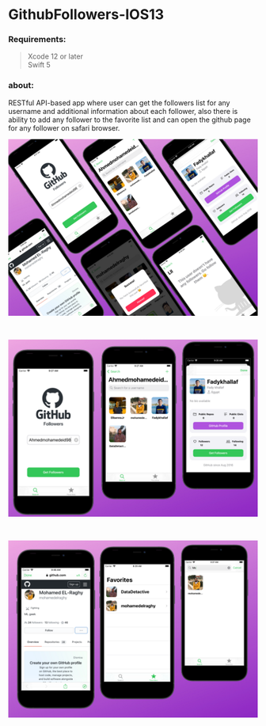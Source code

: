# GithubFollowers-IOS13

### Requirements:
> Xcode 12 or later <br>
> Swift 5

### about: 
RESTful API-based app where user can get the followers list for any username and additional information about each follower, also there is ability to add any follower to the favorite list and can open the github page for any follower on safari browser.
<br>

<p align="center">
  <img src="imgs/1.png">  
</p>
<br>
<p align="center">
  <img src="imgs/2.png">  
</p>
<br>
<p align="center">
  <img src="imgs/3.png">  
</p>
